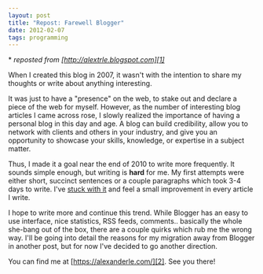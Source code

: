 ```yaml
---
layout: post
title: "Repost: Farewell Blogger"
date: 2012-02-07
tags: programming
---
```


\* *reposted from [http://alextrle.blogspot.com][1]*

When I created this blog in 2007, it wasn't with the intention to share my thoughts or write about anything interesting.

It was just to have a "presence" on the web, to stake out and declare a piece of the web for myself. However, as the number of interesting blog articles I came across rose, I slowly realized the importance of having a personal blog in this day and age. A blog can build credibility, allow you to network with clients and others in your industry, and give you an opportunity to showcase your skills, knowledge, or expertise in a subject matter.

Thus, I made it a goal near the end of 2010 to write more frequently. It sounds simple enough, but writing is **hard** for me. My first attempts were either short, succinct sentences or a couple paragraphs which took 3-4 days to write. I've [stuck with it][3] and feel a small improvement in every article I write.

I hope to write more and continue this trend. While Blogger has an easy to use interface, nice statistics, RSS feeds, comments.. basically the whole she-bang out of the box, there are a couple quirks which rub me the wrong way. I'll be going into detail the reasons for my migration away from Blogger in another post, but for now I've decided to go another direction.

You can find me at [https://alexanderle.com/][2]. See you there!

[1]: http://alextrle.blogspot.com
[2]: https://alexanderle.com 
[3]: /money-in-the-bank.html
